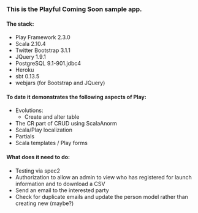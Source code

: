 ### This is the Playful Coming Soon sample app.

#### The stack:

- Play Framework 2.3.0  
- Scala 2.10.4  
- Twitter Bootstrap 3.1.1  
- JQuery 1.9.1  
- PostgreSQL 9.1-901.jdbc4  
- Heroku  
- sbt 0.13.5   
- webjars (for Bootstrap and JQuery)  

#### To date it demonstrates the following aspects of Play:  
- Evolutions:  
	- Create and alter table  
- The CR part of CRUD using ScalaAnorm  
- Scala/Play localization  
- Partials  
- Scala templates / Play forms  

#### What does it need to do:  
- Testing via spec2  
- Authorization to allow an admin to view who has registered for launch information and to download a CSV  
- Send an email to the interested party  
- Check for duplicate emails and update the person model rather than creating new (maybe?)  


